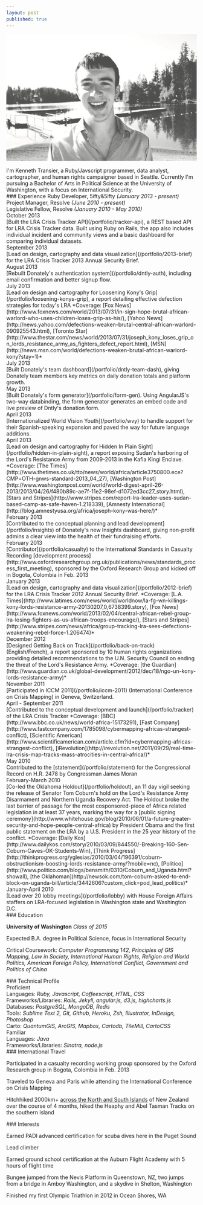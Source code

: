 ```yaml
---
layout: post
published: true
---
```


![](/images/kenneth.jpg)
<div class="section"></div>
I'm Kenneth Transier, a Ruby/Javscript programmer, data analyst, cartographer, and human rights campaigner based in Seattle. Currently I'm pursuing a Bachelor of Arts in Political Science at the University of Washington, with a focus on International Security.

<div class="section"></div>
### Experience
Ruby Developer, 5ifty&5ifty <i>(January 2013 - present)</i><br />
Project Manager, Resolve <i>(June 2010 - present)</i><br />
Legislative Fellow, Resolve <i>(January 2010 - May 2010)</i><br />

<div class="date">October 2013</div>
[Built the LRA Crisis Tracker API](/portfolio/tracker-api), a REST based API for LRA Crisis Tracker data. Built using Ruby on Rails, the app also includes individual incident and community views and a basic dashboard for comparing individual datasets.

<div class="date">September 2013</div>
[Lead on design, cartography and data visualization](/portfolio/2013-brief) for the LRA Crisis Tracker 2013 Annual Security Brief.

<div class="date">August 2013</div>
[Rebuilt Donately's authentication system](/portfolio/dntly-auth), including email confirmation and better signup flow.

<div class="date">July 2013</div>
[Lead on design and cartography for Loosening Kony's Grip](/portfolio/loosening-konys-grip), a report detailing effective defection strategies for today's LRA *Coverage: [Fox News](http://www.foxnews.com/world/2013/07/31/in-sign-hope-brutal-african-warlord-who-uses-children-loses-grip-as-his/), [Yahoo News](http://news.yahoo.com/defections-weaken-brutal-central-african-warlord-090925543.html),  [Toronto Star](http://www.thestar.com/news/world/2013/07/31/joseph_kony_loses_grip_on_lords_resistance_army_as_fighters_defect_report.html), [MSN](http://news.msn.com/world/defections-weaken-brutal-african-warlord-kony?stay=1)*

<div class="date">July 2013</div>
[Built Donately's team dashboard](/portfolio/dntly-team-dash), giving Donately team members key metrics on daily donation totals and platform growth.

<div class="date">May 2013</div>
[Built Donately's form generator](/portfolio/form-gen). Using AngularJS's two-way databinding, the form generator generates an embed code and live preview of Dntly's donation form.

<div class="date">April 2013</div>
[Internationalized World Vision Youth](/portfolio/wvy) to handle support for their Spanish-speaking expansion and paved the way for future language additions.

<div class="date">April 2013</div>
[Lead on design and cartography for Hidden In Plain Sight](/portfolio/hidden-in-plain-sight), a report exposing Sudan's harboring of the Lord's Resistance Army from 2009-2013 in the Kafia Kingi Enclave. *Coverage: [The Times](http://www.thetimes.co.uk/tto/news/world/africa/article3750800.ece?CMP=OTH-gnws-standard-2013_04_27), [Washington Post](http://www.washingtonpost.com/world/world-digest-april-26-2013/2013/04/26/f480b89c-ae7f-11e2-98ef-d1072ed3cc27_story.html), [Stars and Stripes](http://www.stripes.com/report-lra-leader-uses-sudan-based-camp-as-safe-haven-1.218339), [Amnesty International](http://blog.amnestyusa.org/africa/joseph-kony-was-here/)*

<div class="date">February 2013</div>
[Contributed to the conceptual planning and lead development](/portfolio/insights) of Donately's new Insights dashboard, giving non-profit admins a clear view into the health of their fundraising efforts.

<div class="date">February 2013</div>
[Contributor](/portfolio/casualty) to the International Standards in Casualty Recording [development process](http://www.oxfordresearchgroup.org.uk/publications/news/standards_process_first_meeting), sponsored by the Oxford Research Group and kicked off in Bogota, Colombia in Feb. 2013

<div class="date">January 2013</div>
[Lead on design, cartography and data visualization](/portfolio/2012-brief) for the LRA Crisis Tracker 2012 Annual Security Brief. *Coverage: [L.A. Times](http://www.latimes.com/news/world/worldnow/la-fg-wn-killings-kony-lords-resistance-army-20130207,0,6738399.story), [Fox News](http://www.foxnews.com/world/2013/02/04/central-african-rebel-group-lra-losing-fighters-as-us-african-troops-encourage/), [Stars and Stripes](http://www.stripes.com/news/africa/group-tracking-lra-sees-defections-weakening-rebel-force-1.206474)*

<div class="date">December 2012</div>
[Designed Getting Back on Track](/portfolio/back-on-track) (English/French), a report sponsored by 10 human rights organizations providing detailed recommendations to the U.N. Security Council on ending the threat of the Lord's Resistance Army. *Coverage: [the Guardian](http://www.guardian.co.uk/global-development/2012/dec/18/ngo-un-kony-lords-resistance-army)*

<div class="date">November 2011</div>
[Participated in ICCM 2011](/portfolio/iccm-2011) (International Conference on Crisis Mapping) in Geneva, Switzerland.

<div class="date">April - September 2011</div>
[Contributed to the conceptual development and launch](/portfolio/tracker) of the LRA Crisis Tracker *Coverage: [BBC](http://www.bbc.co.uk/news/world-africa-15173291), [Fast Company](http://www.fastcompany.com/1785098/cybermapping-africas-strangest-conflict), [Scientific American](http://www.scientificamerican.com/article.cfm?id=cybermapping-africas-strangest-conflict), [iRevolution](http://irevolution.net/2011/09/29/real-time-lra-crisis-map-tracks-mass-atrocities-in-central-africa/)*

<div class="date">May 2010</div>
Contributed to the [statement](/portfolio/statement) for the Congressional Record on H.R. 2478 by Congressman James Moran

<div class="date">February-March 2010</div> 
[Co-led the Oklahoma Holdout](/portfolio/holdout), an 11 day vigil seeking the release of Senator Tom Coburn's hold on the Lord's Resistance Army Disarmament and Northern Uganda Recovery Act. The Holdout broke the last barrier of passage for the most cosponsored-piece of Africa related legislation in at least 37 years, marking the way for a [public signing ceremony](http://www.whitehouse.gov/blog/2010/06/01/a-future-greater-security-and-hope-people-central-africa) by President Obama and the first public statement on the LRA by a U.S. President in the 25 year history of the conflict. *Coverage: [Daily Kos](http://www.dailykos.com/story/2010/03/09/844550/-Breaking-160-Sen-Coburn-Caves-OK-Students-Win), [Think Progress](http://thinkprogress.org/yglesias/2010/03/04/196391/coburn-obstructionism-boosting-lords-resistance-army/?mobile=nc), [Politico](http://www.politico.com/blogs/bensmith/0310/Coburn_and_Uganda.html?showall), [the Oklahoman](http://newsok.com/tom-coburn-asked-to-end-block-on-uganda-bill/article/3442606?custom_click=pod_lead_politics)*

<div class="date">January-April 2010</div>
[Lead over 20 lobby meetings](/portfolio/lobby) with House Foreign Affairs staffers on LRA-focused legislation in Washington state and Washington D.C.

<div class="section"></div>
### Education

<b>University of Washington</b> <i>Class of 2015</i><br/>

Expected B.A. degree in Political Science, focus in International Security

Critical Coursework: <i>Computer Programming 142, Principles of GIS Mapping, Law in Society, International Human Rights, Religion and World Politics, American Foreign Policy, International Conflict, Government and Politics of China</i>


<div class="section"></div>
### Technical Profile

<div class="date">Proficient</div>
Languages: <i>Ruby, Javascript, Coffeescript, HTML, CSS</i><br />
Frameworks/Libraries: <i>Rails, Jekyll, angular.js, d3.js, highcharts.js</i><br />
Databases: <i>PostgreSQL, MongoDB, Redis</i><br />
Tools: <i>Sublime Text 2, Git, Github, Heroku, Zsh, Illustrator, InDesign, Photoshop</i><br />
Carto: <i>QuantumGIS, ArcGIS, Mapbox, Cartodb, TileMill, CartoCSS</i><br />

<div class="date">Familiar</div>
Languages: <i>Java</i><br />
Frameworks/Libraries: <i>Sinatra, node.js</i><br />

<div class="section"></div>
### International Travel

Participated in a casualty recording working group sponsored by the Oxford Research group in Bogota, Colombia in Feb. 2013

Traveled to Geneva and Paris while attending the International Conference on Crisis Mapping

Hitchhiked 2000km+ [across the North and South Islands](/portfolio/new-zealand) of New Zealand over the course of 4 months, hiked the Heaphy and Abel Tasman Tracks on the southern island

<div class="section"></div>
### Interests

Earned PADI advanced certification for scuba dives here in the Puget Sound

Lead climber

Earned ground school certification at the Auburn Flight Academy with 5 hours of flight time

Bungee jumped from the Nevis Platform in Queenstown, NZ, two jumps from a bridge in Amboy Washington, and a skydive in Shelton, Washington

Finished my first Olympic Triathlon in 2012 in Ocean Shores, WA







<!-- <div class="post">
  {% for post in site.categories['blog'] %}
      <div class="post-title">
        <a href="{{ post.url}}">{{ post.title }}</a>
      </div>
      <div class="post-date">
        {{post.date | date: "%B %Y" }}
      </div>
      {{ post.excerpt }} 
            <a href="{{ post.url }}">More...</a>
    {% endfor %}
</div>
<hr> -->